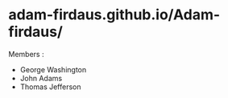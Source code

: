 # adam-firdaus.github.io/Adam-firdaus/

Members :
- George Washington
- John Adams
- Thomas Jefferson
